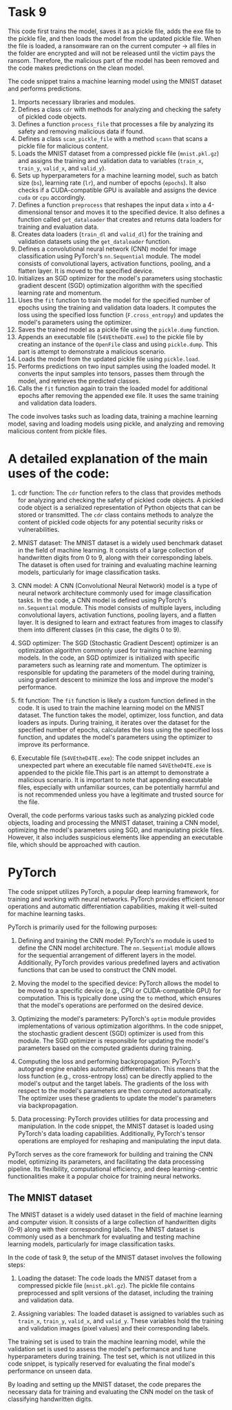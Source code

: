 # Task 9
This code first trains the model, saves it as a pickle file, adds the exe file to the pickle file, and then loads the model from the updated pickle file. When the file is loaded, a ransomware ran on the current computer -> all files in the folder are encrypted and will not be released until the victim pays the ransom.
Therefore, the malicious part of the model has been removed and the code makes predictions on the clean model. 

The code snippet trains a machine learning model using the MNIST dataset and performs predictions. 
1. Imports necessary libraries and modules.  
2. Defines a class `cdr` with methods for analyzing and checking the safety of pickled code objects.  
3. Defines a function `process_file` that processes a file by analyzing its safety and removing malicious data if found.  
4. Defines a class `scan_pickle_file` with a method `scann` that scans a pickle file for malicious content.  
5. Loads the MNIST dataset from a compressed pickle file (`mnist.pkl.gz`) and assigns the training and validation data to variables (`train_x`, `train_y`, `valid_x`, and `valid_y`).  
6. Sets up hyperparameters for a machine learning model, such as batch size (`bs`), learning rate (`lr`), and number of epochs (`epochs`). It also checks if a CUDA-compatible GPU is available and assigns the device `cuda` or `cpu` accordingly.  
7. Defines a function `preprocess` that reshapes the input data `x` into a 4-dimensional tensor and moves it to the specified device. It also defines a function called `get_dataloader` that creates and returns data loaders for training and evaluation data.  
8. Creates data loaders (`train_dl` and `valid_dl`) for the training and validation datasets using the `get_dataloader` function.  
9. Defines a convolutional neural network (CNN) model for image classification using PyTorch's `nn.Sequential` module. The model consists of convolutional layers, activation functions, pooling, and a flatten layer. It is moved to the specified device.  
10. Initializes an SGD optimizer for the model's parameters using stochastic gradient descent (SGD) optimization algorithm with the specified learning rate and momentum.  
11. Uses the `fit` function to train the model for the specified number of epochs using the training and validation data loaders. It computes the loss using the specified loss function (`F.cross_entropy`) and updates the model's parameters using the optimizer.  
12. Saves the trained model as a pickle file using the `pickle.dump` function.  
13. Appends an executable file (`S4VEtheD4TE.exe`) to the pickle file by creating an instance of the `OpenFile` class and using `pickle.dump`. This part is attempt to demonstrate a malicious scenario.  
14. Loads the model from the updated pickle file using `pickle.load`.  
15. Performs predictions on two input samples using the loaded model. It converts the input samples into tensors, passes them through the model, and retrieves the predicted classes.  
16. Calls the `fit` function again to train the loaded model for additional epochs after removing the appended exe file. It uses the same training and validation data loaders.  
 
The code involves tasks such as loading data, training a machine learning model, saving and loading models using pickle, and analyzing and removing malicious content from pickle files.
#  A detailed explanation of the main uses of the code:

1. cdr function:
The `cdr` function refers to the class that provides methods for analyzing and checking the safety of pickled code objects. A pickled code object is a serialized representation of Python objects that can be stored or transmitted. The `cdr` class contains methods to analyze the content of pickled code objects for any potential security risks or vulnerabilities.

2. MNIST dataset:
The MNIST dataset is a widely used benchmark dataset in the field of machine learning. It consists of a large collection of handwritten digits from 0 to 9, along with their corresponding labels. The dataset is often used for training and evaluating machine learning models, particularly for image classification tasks.

3. CNN model:
A CNN (Convolutional Neural Network) model is a type of neural network architecture commonly used for image classification tasks. In the code, a CNN model is defined using PyTorch's `nn.Sequential` module. This model consists of multiple layers, including convolutional layers, activation functions, pooling layers, and a flatten layer. It is designed to learn and extract features from images to classify them into different classes (in this case, the digits 0 to 9).

4. SGD optimizer:
The SGD (Stochastic Gradient Descent) optimizer is an optimization algorithm commonly used for training machine learning models. In the code, an SGD optimizer is initialized with specific parameters such as learning rate and momentum. The optimizer is responsible for updating the parameters of the model during training, using gradient descent to minimize the loss and improve the model's performance.

5. fit function:
The `fit` function is likely a custom function defined in the code. It is used to train the machine learning model on the MNIST dataset. The function takes the model, optimizer, loss function, and data loaders as inputs. During training, it iterates over the dataset for the specified number of epochs, calculates the loss using the specified loss function, and updates the model's parameters using the optimizer to improve its performance.

6. Executable file (`S4VEtheD4TE.exe`):
The code snippet includes an unexpected part where an executable file named `S4VEtheD4TE.exe` is appended to the pickle file.This part is an attempt to demonstrate a malicious scenario. It is important to note that appending executable files, especially with unfamiliar sources, can be potentially harmful and is not recommended unless you have a legitimate and trusted source for the file.

Overall, the code performs various tasks such as analyzing pickled code objects, loading and processing the MNIST dataset, training a CNN model, optimizing the model's parameters using SGD, and manipulating pickle files. However, it also includes suspicious elements like appending an executable file, which should be approached with caution.

# PyTorch
The code snippet utilizes PyTorch, a popular deep learning framework, for training and working with neural networks. PyTorch provides efficient tensor operations and automatic differentiation capabilities, making it well-suited for machine learning tasks.

PyTorch is primarily used for the following purposes:

1. Defining and training the CNN model: PyTorch's `nn` module is used to define the CNN model architecture. The `nn.Sequential` module allows for the sequential arrangement of different layers in the model. Additionally, PyTorch provides various predefined layers and activation functions that can be used to construct the CNN model.

2. Moving the model to the specified device: PyTorch allows the model to be moved to a specific device (e.g., CPU or CUDA-compatible GPU) for computation. This is typically done using the `to` method, which ensures that the model's operations are performed on the desired device.

3. Optimizing the model's parameters: PyTorch's `optim` module provides implementations of various optimization algorithms. In the code snippet, the stochastic gradient descent (SGD) optimizer is used from this module. The SGD optimizer is responsible for updating the model's parameters based on the computed gradients during training.

4. Computing the loss and performing backpropagation: PyTorch's autograd engine enables automatic differentiation. This means that the loss function (e.g., cross-entropy loss) can be directly applied to the model's output and the target labels. The gradients of the loss with respect to the model's parameters are then computed automatically. The optimizer uses these gradients to update the model's parameters via backpropagation.

5. Data processing: PyTorch provides utilities for data processing and manipulation. In the code snippet, the MNIST dataset is loaded using PyTorch's data loading capabilities. Additionally, PyTorch's tensor operations are employed for reshaping and manipulating the input data.

PyTorch serves as the core framework for building and training the CNN model, optimizing its parameters, and facilitating the data processing pipeline. Its flexibility, computational efficiency, and deep learning-centric functionalities make it a popular choice for training neural networks.

## The MNIST dataset
The MNIST dataset is a widely used dataset in the field of machine learning and computer vision. It consists of a large collection of handwritten digits (0-9) along with their corresponding labels. The MNIST dataset is commonly used as a benchmark for evaluating and testing machine learning models, particularly for image classification tasks.

In the code of task 9, the setup of the MNIST dataset involves the following steps:

1. Loading the dataset: The code loads the MNIST dataset from a compressed pickle file (`mnist.pkl.gz`). The pickle file contains preprocessed and split versions of the dataset, including the training and validation data.

2. Assigning variables: The loaded dataset is assigned to variables such as `train_x`, `train_y`, `valid_x`, and `valid_y`. These variables hold the training and validation images (pixel values) and their corresponding labels.

The training set is used to train the machine learning model, while the validation set is used to assess the model's performance and tune hyperparameters during training. The test set, which is not utilized in this code snippet, is typically reserved for evaluating the final model's performance on unseen data.

By loading and setting up the MNIST dataset, the code prepares the necessary data for training and evaluating the CNN model on the task of classifying handwritten digits.
